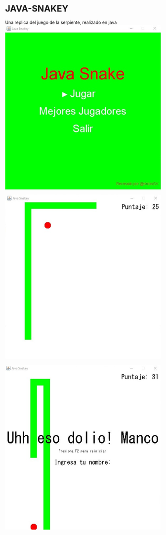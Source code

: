 # JAVA-SNAKEY
Una replica del juego de la serpiente, realizado en java 
![Inicio](/Capturas/Inicio.jpg)

![Play](/Capturas/Play.jpg)

![final](/Capturas/GameOver2.jpg)
